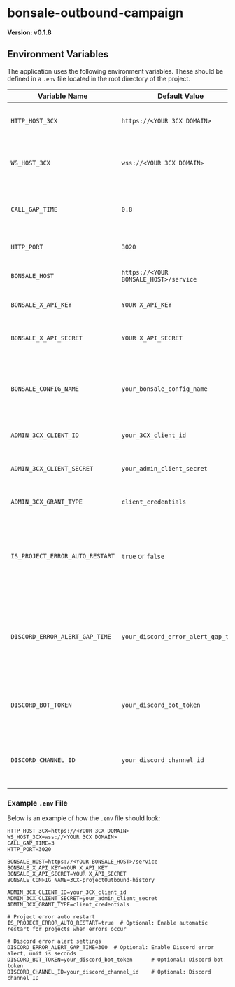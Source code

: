 # bonsale-outbound-campaign

**Version: v0.1.8**

## Environment Variables

The application uses the following environment variables. These should be defined in a `.env` file located in the root directory of the project.

| Variable Name             | Default Value                                 | Description                                  |
|---------------------------|-----------------------------------------------|----------------------------------------------|
| `HTTP_HOST_3CX`           | `https://<YOUR 3CX DOMAIN>`                   | The host URL for the 3CX HTTP API.           |
| `WS_HOST_3CX`             | `wss://<YOUR 3CX DOMAIN>`                     | The host URL for the 3CX WebSocket API.      |
| `CALL_GAP_TIME`           | `0.8`                                           | The time gap (in seconds) between calls.     |
| `HTTP_PORT`               | `3020`                                        | The port for the HTTP server.                |
| `BONSALE_HOST`            | `https://<YOUR BONSALE_HOST>/service`         | The host URL for the Bonsale API.            |
| `BONSALE_X_API_KEY`       | `YOUR X_API_KEY`                              | The API key for the Bonsale API.             |
| `BONSALE_X_API_SECRET`    | `YOUR X_API_SECRET`                           | The API secret for the Bonsale API.          |
| `BONSALE_CONFIG_NAME`     | `your_bonsale_config_name`                 | (Optional) The config name for Bonsale project outbound history. |
| `ADMIN_3CX_CLIENT_ID`     | `your_3CX_client_id`                                       | The client ID for 3CX admin API.             |
| `ADMIN_3CX_CLIENT_SECRET` | `your_admin_client_secret`                    | The client secret for 3CX admin API.         |
| `ADMIN_3CX_GRANT_TYPE`    | `client_credentials`                          | The grant type for 3CX admin API.            |
| `IS_PROJECT_ERROR_AUTO_RESTART` | `true` or `false`                   | (Optional) Enable automatic restart for projects when errors occur. Default: `false` |
| `DISCORD_ERROR_ALERT_GAP_TIME` | `your_discord_error_alert_gap_time` | (Optional) The interval (in seconds) for monitoring errors and sending Discord alerts. |
| `DISCORD_BOT_TOKEN` | `your_discord_bot_token`| (Optional) Discord bot token for sending error notifications. |
| `DISCORD_CHANNEL_ID` | `your_discord_channel_id` | (Optional) Discord channel ID to receive error notifications. |

### Example `.env` File

Below is an example of how the `.env` file should look:

```
HTTP_HOST_3CX=https://<YOUR 3CX DOMAIN>
WS_HOST_3CX=wss://<YOUR 3CX DOMAIN>
CALL_GAP_TIME=3
HTTP_PORT=3020

BONSALE_HOST=https://<YOUR BONSALE_HOST>/service
BONSALE_X_API_KEY=YOUR X_API_KEY
BONSALE_X_API_SECRET=YOUR X_API_SECRET
BONSALE_CONFIG_NAME=3CX-projectOutbound-history

ADMIN_3CX_CLIENT_ID=your_3CX_client_id
ADMIN_3CX_CLIENT_SECRET=your_admin_client_secret
ADMIN_3CX_GRANT_TYPE=client_credentials

# Project error auto restart
IS_PROJECT_ERROR_AUTO_RESTART=true  # Optional: Enable automatic restart for projects when errors occur

# Discord error alert settings
DISCORD_ERROR_ALERT_GAP_TIME=300  # Optional: Enable Discord error alert, unit is seconds
DISCORD_BOT_TOKEN=your_discord_bot_token      # Optional: Discord bot token
DISCORD_CHANNEL_ID=your_discord_channel_id    # Optional: Discord channel ID
```
